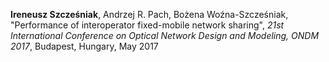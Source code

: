 **Ireneusz Szcześniak**, Andrzej R. Pach, Bożena Woźna-Szcześniak,
"Performance of interoperator fixed-mobile network sharing", *21st
International Conference on Optical Network Design and Modeling, ONDM
2017*, Budapest, Hungary, May 2017